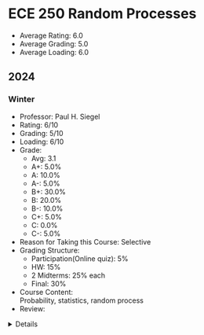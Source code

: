 # ECE 250 Random Processes
- Average Rating: 6.0
- Average Grading: 5.0
- Average Loading: 6.0
## 2024
### Winter
- Professor: Paul H. Siegel
- Rating: 6/10
- Grading: 5/10
- Loading: 6/10
- Grade:
  - Avg: 3.1
  - A+: 5.0%
  - A: 10.0%
  - A-: 5.0%
  - B+: 30.0%
  - B: 20.0%
  - B-: 10.0%
  - C+: 5.0%
  - C: 0.0%
  - C-: 5.0%
- Reason for Taking this Course: Selective
- Grading Structure:
  - Participation(Online quiz): 5%
  - HW: 15%
  - 2 Midterms: 25% each
  - Final: 30%
- Course Content:  
Probability, statistics, random process
- Review:  
<details>
ECE250似乎不是任何一個track的必修課，但是是很多track的選修，所以修課人數算蠻多的。

上課講義有兩個版本，一個是印刷的(自己看)，一個是教授手寫(上課用)，內容一樣，個人感覺印刷的版本比較清楚。教授感覺已經上過這門課很多次，好處是問他問題基本上都會有很好的答案，壞處是因為他已經對教材太熟所以有可能教的不夠清楚。某種程度上也導致作業偶爾需要自己通靈(另外助教改的時候會很注重過程，所以要盡量寫得詳細一點)。

期中期末都可以帶大抄，但期末考開考前5分鐘才跟我們說大抄上不能有作業、考古題的解答。但其實也沒有在檢查，不知道什麼意思。我猜大概是因為沒什麼時間重新出題所以常常會考考古題，之後休克的人務必多練習canvas上面的考古題。

給分稍微不甜，有機會的話可以修Spring的。
</details>

